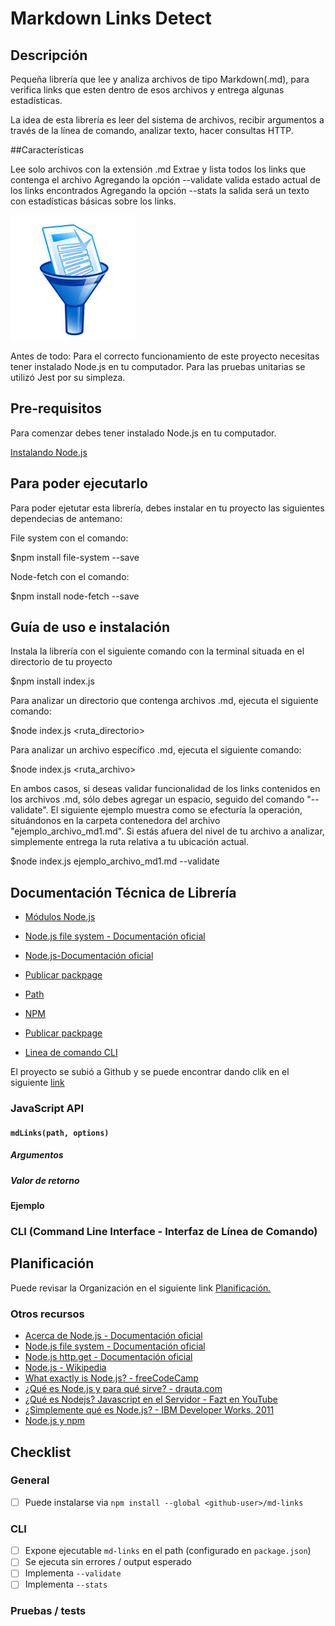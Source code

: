 # Markdown Links Detect

## Descripción

Pequeña librería que lee y analiza archivos de tipo Markdown(.md), para verifica links que esten dentro de esos archivos y entrega algunas estadísticas.

La idea de esta librería es leer del sistema de archivos, recibir argumentos a través de la línea de comando, analizar texto, hacer consultas HTTP.

##Características

Lee solo archivos con la extensión .md
Extrae y lista todos los links que contenga el archivo
Agregando la opción --validate valida estado actual de los links encontrados
Agregando la opción --stats la salida será un texto con estadísticas básicas sobre los links.

![md-links](filtro.jpeg)

Antes de todo: 
Para el correcto funcionamiento de este proyecto necesitas tener instalado Node.js en tu computador. Para las pruebas unitarias se utilizó Jest por su simpleza.


 ## Pre-requisitos

Para comenzar debes tener instalado Node.js en tu computador.

[Instalando Node.js](https://nodejs.org/es/download/package-manager/#arch-linux)

## Para poder ejecutarlo

Para poder ejetutar esta librería, debes instalar en tu proyecto las siguientes dependecias de antemano:

File system con el comando:

 $npm install file-system --save

Node-fetch con el comando:

 $npm install node-fetch --save

 ## Guía de uso e instalación


Instala la librería con el siguiente comando con la terminal situada en el directorio de tu proyecto

$npm install index.js

Para analizar un directorio que contenga archivos .md, ejecuta el siguiente comando:

$node index.js <ruta_directorio>

Para analizar un archivo específico .md, ejecuta el siguiente comando:

$node index.js <ruta_archivo>

En ambos casos, si deseas validar funcionalidad de los links contenidos en los archivos .md, sólo debes agregar un espacio, seguido del comando "--validate". El siguiente ejemplo muestra como se efecturía la operación, situándonos en la carpeta contenedora del archivo "ejemplo_archivo_md1.md". Si estás afuera del nivel de tu archivo a analizar, simplemente entrega la ruta relativa a tu ubicación actual.

$node index.js ejemplo_archivo_md1.md --validate



## Documentación Técnica de Librería

- [Módulos Node.js](https://docs.npmjs.com/creating-a-package-json-file)
- [Node.js file system - Documentación oficial](https://nodejs.org/api/fs.html)
- [Node.js-Documentación oficial](https://nodejs.org/api/)

- [Publicar packpage](https://docs.npmjs.com/getting-started/publishing-npm-packages)

- [Path](https://nodejs.org/api/path.html)

- [NPM](https://docs.npmjs.com/getting-started/what-is-npm)

- [Publicar packpage](https://docs.npmjs.com/getting-started/publishing-npm-packages)

- [Linea de comando CLI](https://medium.com/netscape/a-guide-to-create-a-nodejs-command-line-package-c2166ad0452e)


El proyecto se subió a Github y se puede encontrar dando clik en el siguiente [link](https://github.com/MarceArratia/SCL007-md-links)




### JavaScript API



#### `mdLinks(path, options)`

##### Argumentos


##### Valor de retorno


#### Ejemplo


### CLI (Command Line Interface - Interfaz de Línea de Comando)


## Planificación

Puede revisar la Organización en el siguiente link [Planificación.](https://github.com/MarceArratia/SCL007-md-links/issues)




### Otros recursos

- [Acerca de Node.js - Documentación oficial](https://nodejs.org/es/about/)
- [Node.js file system - Documentación oficial](https://nodejs.org/api/fs.html)
- [Node.js http.get - Documentación oficial](https://nodejs.org/api/http.html#http_http_get_options_callback)
- [Node.js - Wikipedia](https://es.wikipedia.org/wiki/Node.js)
- [What exactly is Node.js? - freeCodeCamp](https://medium.freecodecamp.org/what-exactly-is-node-js-ae36e97449f5)
- [¿Qué es Node.js y para qué sirve? - drauta.com](https://www.drauta.com/que-es-nodejs-y-para-que-sirve)
- [¿Qué es Nodejs? Javascript en el Servidor - Fazt en YouTube](https://www.youtube.com/watch?v=WgSc1nv_4Gw)
- [¿Simplemente qué es Node.js? - IBM Developer Works, 2011](https://www.ibm.com/developerworks/ssa/opensource/library/os-nodejs/index.html)
- [Node.js y npm](https://www.genbeta.com/desarrollo/node-js-y-npm)


## Checklist

### General

- [ ] Puede instalarse via `npm install --global <github-user>/md-links`


### CLI

- [ ] Expone ejecutable `md-links` en el path (configurado en `package.json`)
- [ ] Se ejecuta sin errores / output esperado
- [ ] Implementa `--validate`
- [ ] Implementa `--stats`

### Pruebas / tests


